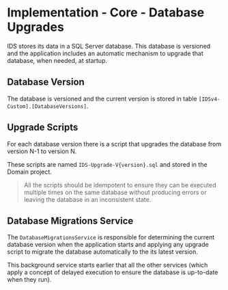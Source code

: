 # Implementation - Core - Database Upgrades

IDS stores its data in a SQL Server database. This database is versioned and the application includes an automatic mechanism to upgrade that database, when needed, at startup.

## Database Version

The database is versioned and the current version is stored in table `[IDSv4-Custom].[DatabaseVersions]`.

## Upgrade Scripts

For each database version there is a script that upgrades the database from version N-1 to version N.

These scripts are named `IDS-Upgrade-V{version}.sql` and stored in the Domain project.

> All the scripts should be idempotent to ensure they can be executed multiple times on the same database without producing errors or leaving the database in an inconsistent state.

## Database Migrations Service

The `DatabaseMigrationsService` is responsible for determining the current database version when the application starts and applying any upgrade script to migrate the database automatically to the its latest version.

This background service starts earlier that all the other services (which apply a concept of delayed execution to ensure the database is up-to-date when they run).